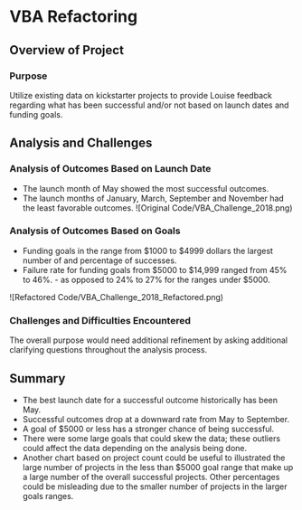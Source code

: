 # VBA Refactoring 

## Overview of Project

### Purpose
Utilize existing data on kickstarter projects to provide Louise feedback regarding what has been successful and/or not based on launch dates and funding goals. 

## Analysis and Challenges

### Analysis of Outcomes Based on Launch Date
- The launch month of May showed the most successful outcomes. 
- The launch months of January, March, September and November had the least favorable outcomes. 
![Original Code/VBA_Challenge_2018.png)

### Analysis of Outcomes Based on Goals

- Funding goals in the range from $1000 to $4999 dollars the largest number of and percentage of successes. 
- Failure rate for funding goals from $5000 to $14,999 ranged from 45% to 46%. - as opposed to 24% to 27% for the ranges under $5000. 

![Refactored Code/VBA_Challenge_2018_Refactored.png)

### Challenges and Difficulties Encountered
The overall purpose would need additional refinement by asking  additional clarifying questions throughout the analysis process. 

## Summary
- The best launch date for a successful outcome historically has been May. 
- Successful outcomes drop at a downward rate from May to September. 
- A goal of $5000 or less has a stronger chance of being successful. 
- There were some large goals that could skew the data; these outliers could affect the data depending on the analysis being done. 
- Another chart based on project count could be useful to illustrated the large number of projects in the less than $5000 goal range that make up a large number of the overall successful projects. Other percentages could be misleading due to the smaller number of projects in the larger goals ranges. 

